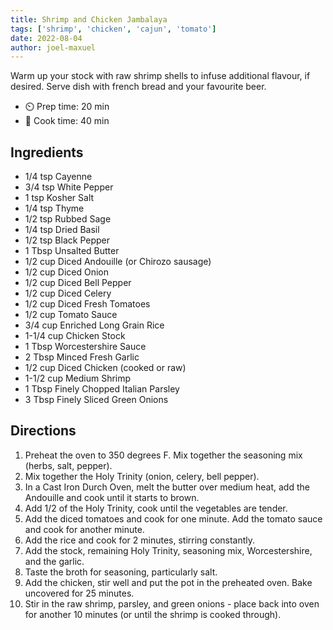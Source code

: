 ```yaml
---
title: Shrimp and Chicken Jambalaya
tags: ['shrimp', 'chicken', 'cajun', 'tomato']
date: 2022-08-04
author: joel-maxuel
---
```


Warm up your stock with raw shrimp shells to infuse additional flavour, if desired. Serve dish with french bread and your favourite beer.

- ⏲️ Prep time: 20 min
- 🍳 Cook time: 40 min

## Ingredients

- 1/4 tsp Cayenne
- 3/4 tsp White Pepper
- 1 tsp Kosher Salt
- 1/4 tsp Thyme
- 1/2 tsp Rubbed Sage
- 1/4 tsp Dried Basil
- 1/2 tsp Black Pepper
- 1 Tbsp Unsalted Butter
- 1/2 cup Diced Andouille (or Chirozo sausage)
- 1/2 cup Diced Onion
- 1/2 cup Diced Bell Pepper
- 1/2 cup Diced Celery
- 1/2 cup Diced Fresh Tomatoes
- 1/2 cup Tomato Sauce
- 3/4 cup Enriched Long Grain Rice
- 1-1/4 cup Chicken Stock
- 1 Tbsp Worcestershire Sauce
- 2 Tbsp Minced Fresh Garlic
- 1/2 cup Diced Chicken (cooked or raw)
- 1-1/2 cup Medium Shrimp
- 1 Tbsp Finely Chopped Italian Parsley
- 3 Tbsp Finely Sliced Green Onions

## Directions

1. Preheat the oven to 350 degrees F. Mix together the seasoning mix (herbs, salt, pepper).
2. Mix together the Holy Trinity (onion, celery, bell pepper).
3. In a Cast Iron Durch Oven, melt the butter over medium heat, add the Andouille and cook until it starts to brown.
4. Add 1/2 of the Holy Trinity, cook until the vegetables are tender.
5. Add the diced tomatoes and cook for one minute. Add the tomato sauce and cook for another minute.
6. Add the rice and cook for 2 minutes, stirring constantly.
7. Add the stock, remaining Holy Trinity, seasoning mix, Worcestershire, and the garlic.
8. Taste the broth for seasoning, particularly salt.
9. Add the chicken, stir well and put the pot in the preheated oven. Bake uncovered for 25 minutes.
10. Stir in the raw shrimp, parsley, and green onions - place back into oven for another 10 minutes (or until the shrimp is cooked through).
